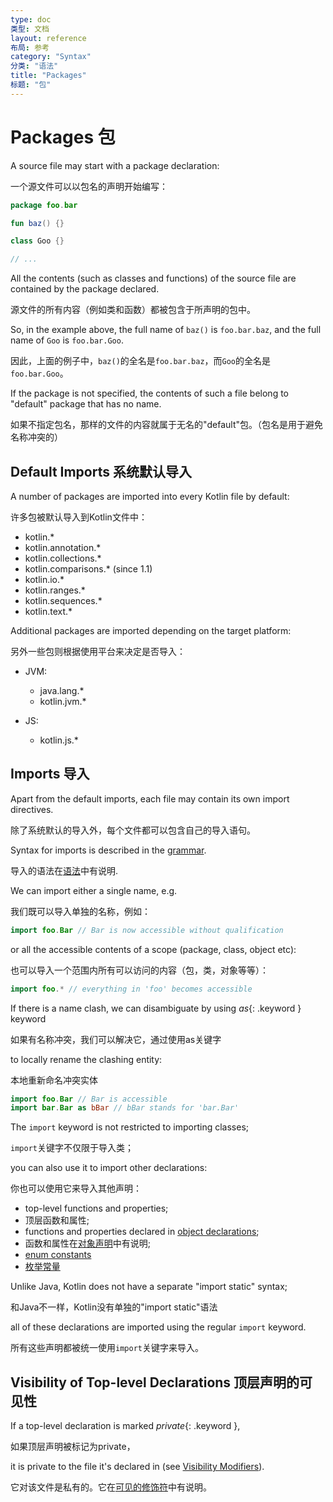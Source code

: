 ```yaml
---
type: doc
类型: 文档
layout: reference
布局: 参考
category: "Syntax"
分类: "语法"
title: "Packages"
标题: "包"
---
```


# Packages 包

A source file may start with a package declaration:

一个源文件可以以包名的声明开始编写：

``` kotlin
package foo.bar

fun baz() {}

class Goo {}

// ...
```

All the contents (such as classes and functions) of the source file are contained by the package declared.

源文件的所有内容（例如类和函数）都被包含于所声明的包中。

So, in the example above, the full name of `baz()` is `foo.bar.baz`, and the full name of `Goo` is `foo.bar.Goo`.
 
 因此，上面的例子中，`baz()`的全名是`foo.bar.baz`，而`Goo`的全名是`foo.bar.Goo`。
 
If the package is not specified, the contents of such a file belong to "default" package that has no name.

如果不指定包名，那样的文件的内容就属于无名的"default"包。（包名是用于避免名称冲突的）

## Default Imports 系统默认导入

A number of packages are imported into every Kotlin file by default:

许多包被默认导入到Kotlin文件中：

- kotlin.*
- kotlin.annotation.*
- kotlin.collections.*
- kotlin.comparisons.*  (since 1.1)
- kotlin.io.*
- kotlin.ranges.*
- kotlin.sequences.*
- kotlin.text.*

Additional packages are imported depending on the target platform:

另外一些包则根据使用平台来决定是否导入：

- JVM:
  - java.lang.*
  - kotlin.jvm.*

- JS:    
  - kotlin.js.*

## Imports 导入

Apart from the default imports, each file may contain its own import directives.

除了系统默认的导入外，每个文件都可以包含自己的导入语句。

Syntax for imports is described in the [grammar](grammar.md#import).

导入的语法在[语法](grammar.md#import)中有说明.

We can import either a single name, e.g.

我们既可以导入单独的名称，例如：

``` kotlin
import foo.Bar // Bar is now accessible without qualification
```

or all the accessible contents of a scope (package, class, object etc):

也可以导入一个范围内所有可以访问的内容（包，类，对象等等）：

``` kotlin
import foo.* // everything in 'foo' becomes accessible
```

If there is a name clash, we can disambiguate by using *as*{: .keyword } keyword 

如果有名称冲突，我们可以解决它，通过使用as关键字

to locally rename the clashing entity:

本地重新命名冲突实体

``` kotlin
import foo.Bar // Bar is accessible
import bar.Bar as bBar // bBar stands for 'bar.Bar'
```

The `import` keyword is not restricted to importing classes; 

`import`关键字不仅限于导入类； 
 
you can also use it to import other declarations:

你也可以使用它来导入其他声明：

  * top-level functions and properties;
  * 顶层函数和属性;
  * functions and properties declared in [object declarations](object-declarations.md#object-declarations);
  * 函数和属性在[对象声明](object-declarations.md#object-declarations)中有说明;
  * [enum constants](enum-classes.md)
  * [枚举常量](enum-classes.md)

Unlike Java, Kotlin does not have a separate "import static" syntax; 

和Java不一样，Kotlin没有单独的"import static"语法

all of these declarations are imported using the regular `import` keyword.

所有这些声明都被统一使用`import`关键字来导入。

## Visibility of Top-level Declarations 顶层声明的可见性

If a top-level declaration is marked *private*{: .keyword }, 

如果顶层声明被标记为private，

it is private to the file it's declared in (see [Visibility Modifiers](visibility-modifiers.md)).

它对该文件是私有的。它在[可见的修饰符](visibility-modifiers.md)中有说明。
